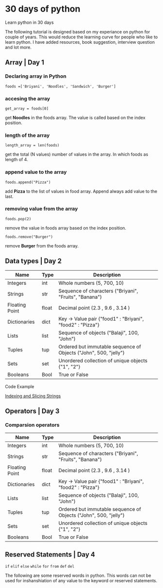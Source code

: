 # 30 days of python

Learn python in 30 days 

The following tutorial is designed based on my experiance on python for couple of years. This would reduce the learning curve for people who like to learn python. I have added resources, book suggestion, interview question and lot more.

## Array | Day 1


### Declaring array in Python

`foods =['Briyani', 'Noodles', 'Sandwich', 'Burger']`

### accesing the array

`get_array = foods[0]`

get **Noodles** in the foods array. The value is called based on the index position.

### length of the array

`length_array = len(foods)`

get the total (N values) number of values in the array. In which foods as length of 4.

### append value to the array

`foods.append("Pizza")`

add **Pizza** to the list of values in food array. Append always add value to the last.

### removing value from the array

`foods.pop(2)`

remove the value in foods array based on the index position.

`foods.remove("Burger")`

remove **Burger** from the foods array.


## Data types | Day  2 


| Name           	| Type  	| Description                                                      	|
|----------------	|-------	|------------------------------------------------------------------	|
| Integers       	| int   	| Whole numbers (5, 700, 10)                                       	|
| Strings        	| str   	| Sequence of characters ("Briyani", "Fruits", "Banana")           	|
| Floating Point 	| float 	| Decimal point (2.3 , 9.6 , 3.14 )                                	|
| Dictionaries   	| dict  	| Key -> Value pair {"food1" : "Briyani", "food2" : "Pizza"}       	|
| Lists          	| list  	| Sequence of objects ("Balaji", 100, "John")                      	|
| Tuples         	| tup   	| Ordered but immutable sequence of Objects ("John", 500, "jelly") 	|
| Sets           	| set   	| Unordered collection of unique objects {"1", "2"}                	|
| Booleans       	| Bool  	| True or False                                                    	|

Code Example

[Indexing and Slicing Strings](https://github.com/BalajiJBcs/30_days_of_python/blob/master/code/indexSlicingStrings/IndexingSlicingString.ipynb)

## Operators | Day 3

### Comparsion operators

| Name           	| Type  	| Description                                                      	|
|----------------	|-------	|------------------------------------------------------------------	|
| Integers       	| int   	| Whole numbers (5, 700, 10)                                       	|
| Strings        	| str   	| Sequence of characters ("Briyani", "Fruits", "Banana")           	|
| Floating Point 	| float 	| Decimal point (2.3 , 9.6 , 3.14 )                                	|
| Dictionaries   	| dict  	| Key -> Value pair {"food1" : "Briyani", "food2" : "Pizza"}       	|
| Lists          	| list  	| Sequence of objects ("Balaji", 100, "John")                      	|
| Tuples         	| tup   	| Ordered but immutable sequence of Objects ("John", 500, "jelly") 	|
| Sets           	| set   	| Unordered collection of unique objects {"1", "2"}                	|
| Booleans       	| Bool  	| True or False                                                    	|

## Reserved Statements  | Day 4

`if`
`elif`
`else`
`while`
`for`
`from`
`def`
`del`

The following are some reserved words in python. This words can not be used for inshanshiation of any value to the keyword or reserved statements.



